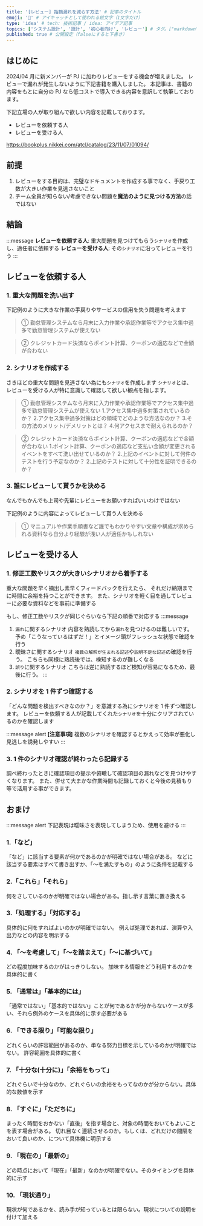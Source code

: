 ```yaml
---
title: '[レビュー] 指摘漏れを減らす方法' # 記事のタイトル
emoji: '🔎' # アイキャッチとして使われる絵文字（1文字だけ）
type: 'idea' # tech: 技術記事 / idea: アイデア記事
topics: ['システム設計', '設計', '初心者向け', 'レビュー'] # タグ。["markdown", "rust", "aws"]のように指定する
published: true # 公開設定（falseにすると下書き）
---
```


## はじめに

2024/04 月に新メンバーが PJ に加わりレビューをする機会が増えました。
レビューで漏れが発生しないように下記書籍を購入しました。
本記事は、書籍の内容をもとに自分の PJ なら低コストで導入できる内容を意訳して執筆しております。

下記立場の人が取り組んで欲しい内容を記載しております。

- レビューを依頼する人
- レビューを受ける人

https://bookplus.nikkei.com/atcl/catalog/23/11/07/01094/

## 前提

1. レビューをする目的は、完璧なドキュメントを作成する事でなく、手戻り工数が大きい作業を見逃さないこと
2. チーム全員が知らない/考慮できない問題を**魔法のように見つける方法**の話ではない

## 結論

:::message
**レビューを依頼する人**: 重大問題を見つけてもらう`シナリオ`を作成し、適任者に依頼する
**レビューを受ける人**: その`シナリオ`に沿ってレビューを行う
:::

## レビューを依頼する人

### 1. 重大な問題を洗い出す

下記例のように大きな作業の手戻りやサービスの信用を失う問題を考えます

> ① 勤怠管理システムなら月末に入力作業や承認作業等でアクセス集中過多で勤怠管理システムが使えない

> ② クレジットカード決済ならポイント計算、クーポンの適応などで金額が合わない

### 2. シナリオを作成する

さきほどの重大な問題を見逃さない為にも`シナリオ`を作成します
`シナリオ`とは、レビューを受ける人が特に意識して確認して欲しい観点を指します。

> ① 勤怠管理システムなら月末に入力作業や承認作業等でアクセス集中過多で勤怠管理システムが使えない 1.アクセス集中過多対策されているのか？ 2.アクセス集中過多対策はどの領域でどのような方法なのか？ 3.その方法のメリット/デメリットとは？ 4.何アクセスまで耐えられるのか？

> ② クレジットカード決済ならポイント計算、クーポンの適応などで金額が合わない 1.ポイント計算、クーポンの適応など支払い金額が変更されるイベントをすべて洗い出せているのか？ 2.上記のイベントに対して何件のテストを行う予定なのか？ 2.上記のテストに対して十分性を証明できるのか？

### 3. 誰にレビューして貰うかを決める

なんでもかんでも上司や先輩にレビューをお願いすればいいわけではない

下記例のように内容によってレビューして貰う人を決める

> ① マニュアルや作業手順書など誰でもわかりやすい文章や構成が求められる資料なら自分より経験が浅い人が適任かもしれない

## レビューを受ける人

### 1. 修正工数やリスクが大きいシナリオから着手する

重大な問題を早く摘出し素早くフィードバックを行えたら、
それだけ納期までに時間に余裕を持つことができます。
また、シナリオを軽く目を通してレビューに必要な資料などを事前に準備する

もし、修正工数やリスクが同じぐらいなら下記の順番で対応する
:::message

1. `漏れ`に関するシナリオ
   内容を熟読してから`漏れ`を見つけるのは難しいです。
   予め「こうなっているはずだ！」とイメージ頭がフレッシュな状態で確認を行う
2. 曖昧さに関するシナリオ
   `複数の解釈が生まれる記述`や`説明不足な記述`の確認を行う。
   こちらも同様に熟読後では、検知するのが難しくなる
3. `誤り`に関するシナリオ
   こちらは逆に熟読するほど検知が容易になるため、最後に行う。
   :::

### 2. シナリオを 1 件ずつ確認する

「どんな問題を検出すべきなのか？」を意識する為にシナリオを 1 件ずつ確認します。
レビューを依頼する人が記載してくれた`シナリオ`を十分にクリアされているのかを確認します

:::message alert
**[注意事項]**
複数のシナリオを確認するとかえって効率が悪化し見逃しを誘発しやすい
:::

### 3. 1 件のシナリオ確認が終わったら記録する

調べ終わったときに確認項目の提示や俯瞰して確認項目の漏れなどを見つけやすくなります。
また、併せて大まかな作業時間も記録しておくと今後の見積もり等で活用する事ができます。

## おまけ

:::message alert
下記表現は曖昧さを表現してしまうため、使用を避ける
:::

### 1.「など」

「など」に該当する要素が何かであるのかが明確ではない場合がある。
などに該当する要素はすべて書き出すか、「～を満たすもの」のように条件を記載する

### 2.「これら」「それら」

何をさしているのかが明確ではない場合がある。指し示す言葉に置き換える

### 3.「処理する」「対応する」

具体的に何をすればよいのかが明確ではない。
例えば処理であれば、演算や入出力などの内容を明示する

### 4. 「～を考慮して」「～を踏まえて」「～に基づいて」

どの程度加味するのかがはっきりしない。
加味する情報をどう利用するのかを具体的に書く

### 5. 「通常は」「基本的には」

「通常ではない」「基本的ではない」ことが何であるかが分からないケースが多い、それら例外のケースを具体的に示す必要がある

### 6. 「できる限り」「可能な限り」

どれくらいの許容範囲があるのか、単なる努力目標を示しているのかが明確ではない。
許容範囲を具体的に書く

### 7. 「十分な(十分に)」「余裕をもって」

どれぐらいで十分なのか、どれぐらいの余裕をもってなのかが分からない。具体的な数値を示す

### 8. 「すぐに」「ただちに」

まったく時間をおかない「直後」を指す場合と、対象の時間をおいてもよいことを表す場合がある。
切れ目なく連続させるのか。もしくは、どれだけの間隔をおいて良いのか、について具体機に明示する

### 9. 「現在の」「最新の」

どの時点において「現在」「最新」なのかが明確でない。そのタイミングを具体的に示す

### 10. 「現状通り」

現状が何であるかを、読み手が知っているとは限らない。現状についての説明を付けて加える
